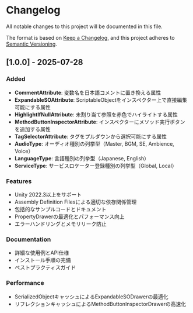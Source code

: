 # Changelog

All notable changes to this project will be documented in this file.

The format is based on [Keep a Changelog](https://keepachangelog.com/en/1.0.0/),
and this project adheres to [Semantic Versioning](https://semver.org/spec/v2.0.0.html).

## [1.0.0] - 2025-07-28

### Added
- **CommentAttribute**: 変数名を日本語コメントに置き換える属性
- **ExpandableSOAttribute**: ScriptableObjectをインスペクター上で直接編集可能にする属性
- **HighlightIfNullAttribute**: 未割り当て参照を赤色でハイライトする属性
- **MethodButtonInspectorAttribute**: インスペクターにメソッド実行ボタンを追加する属性
- **TagSelectorAttribute**: タグをプルダウンから選択可能にする属性
- **AudioType**: オーディオ種別の列挙型（Master, BGM, SE, Ambience, Voice）
- **LanguageType**: 言語種別の列挙型（Japanese, English）
- **ServiceType**: サービスロケーター登録種別の列挙型（Global, Local）

### Features
- Unity 2022.3以上をサポート
- Assembly Definition Filesによる適切な依存関係管理
- 包括的なサンプルコードとドキュメント
- PropertyDrawerの最適化とパフォーマンス向上
- エラーハンドリングとメモリリーク防止

### Documentation
- 詳細な使用例とAPI仕様
- インストール手順の完備
- ベストプラクティスガイド

### Performance
- SerializedObjectキャッシュによるExpandableSODrawerの最適化
- リフレクションキャッシュによるMethodButtonInspectorDrawerの高速化